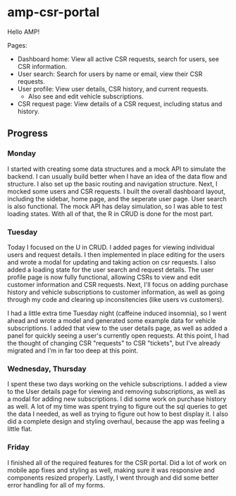 # amp-csr-portal

Hello AMP!

Pages:

-   Dashboard home: View all active CSR requests, search for users, see CSR information.
-   User search: Search for users by name or email, view their CSR requests.
-   User profile: View user details, CSR history, and current requests.
    -   Also see and edit vehicle subscriptions.
-   CSR request page: View details of a CSR request, including status and history.

## Progress

### Monday

I started with creating some data structures and a mock API to simulate the backend. I can usually build better when I have an idea of the data flow and structure. I also set up the basic routing and navigation structure. Next, I mocked some users and CSR requests. I built the overall dashboard layout, including the sidebar, home page, and the seperate user page. User search is also functional. The mock API has delay simulation, so I was able to test loading states. With all of that, the R in CRUD is done for the most part.

### Tuesday

Today I focused on the U in CRUD. I added pages for viewing individual users and request details. I then implemented in place editing for the users and wrote a modal for updating and taking action on csr requests. I also added a loading state for the user search and request details. The user profile page is now fully functional, allowing CSRs to view and edit customer information and CSR requests. Next, I'll focus on adding purchase history and vehicle subscriptions to customer information, as well as going through my code and clearing up inconsitencies (like users vs customers).

I had a little extra time Tuesday night (caffeine induced insomnia), so I went ahead and wrote a model and generated some example data for vehicle subscriptions. I added that view to the user details page, as well as added a panel for quickly seeing a user's currently open requests. At this point, I had the thought of changing CSR "requests" to CSR "tickets", but I've already migrated and I'm in far too deep at this point.

### Wednesday, Thursday

I spent these two days working on the vehicle subscriptions. I added a view to the User details page for viewing and removing subscriptions, as well as a modal for adding new subscriptions. I did some work on purchase history as well. A lot of my time was spent trying to figure out the sql queries to get the data I needed, as well as trying to figure out how to best display it. I also did a complete design and styling overhaul, because the app was feeling a little flat.

### Friday

I finished all of the required features for the CSR portal. Did a lot of work on mobile app fixes and styling as well, making sure it was responsive and components resized properly. Lastly, I went through and did some better error handling for all of my forms.
